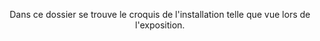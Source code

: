 <p align=center>Dans ce dossier se trouve le croquis de l'installation telle que vue lors de l'exposition.

